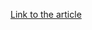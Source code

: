 [Link to the article](https://www.trendmicro.com/en_us/research/23/i/earth-lusca-employs-new-linux-backdoor.html)
